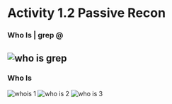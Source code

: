 # Activity 1.2 Passive Recon

### Who Is | grep @
![who is grep](https://user-images.githubusercontent.com/78443183/150873045-19d44e83-5c96-4501-9ac6-32ed5168a6cf.PNG)
------
### Who Is
![whois 1](https://user-images.githubusercontent.com/78443183/150873069-12e94fa5-0408-4c2b-9e03-ae06e3d13352.PNG)
![who is 2](https://user-images.githubusercontent.com/78443183/150873073-9ee519db-343a-4303-b2e9-b10248a82025.PNG)
![who is 3](https://user-images.githubusercontent.com/78443183/150873078-9d6e3ad9-467b-4bbb-bd29-83244ffb38e8.PNG)
